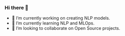 ### Hi there 👋


* 🔭 I’m currently working on creating NLP models.
* 🌱 I’m currently learning NLP and MLOps.
* 👯 I’m looking to collaborate on Open Source projects.

